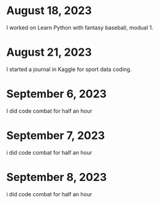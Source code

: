 # August 18, 2023
I worked on Learn Python with fantasy baseball, modual 1.
# August 21, 2023
I started a journal in Kaggle for sport data coding.
# September 6, 2023
I did code combat for half an hour
# September 7, 2023
i did code combat for half an hour
# September 8, 2023
i did code combat for half an hour






